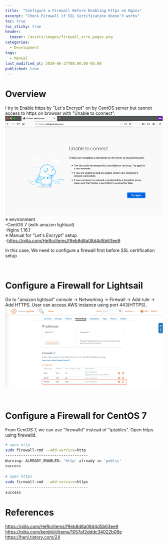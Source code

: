 ```yaml
---
title:  "Configure a Firewall Before Enabling https on Nginx"
excerpt: "Check Firewall if SSL Certificatino doesn't works"
toc: true
toc_sticky: true
header:
  teaser: /assets/images/firewall_erro_pages.png
categories:
  - Development
tags:
  - Manual
last_modified_at: 2020-06-27T08:06:00-05:00
published: true
---
```


# Overview
I try to Enable https by "Let's Encrypt" on by CentOS server but cannot access to https on browser with "Unable to connect".    
![firewall_erro_pages.png](/assets/images/firewall_erro_pages.png)
※ environment  
-CentOS 7 (with amazon lightsail)  
-Nginx 1.16.1  
※ Manual for "Let's Encrypt" setup  
-https://qiita.com/HeRo/items/f9eb8d8a08d4d5b63ee9

In this case, We need to configure a firewall first before SSL certification setup

<br>
  
  
# Configure a Firewall for Lightsail
Go to "amazon lightsail" console -> Networking -> Firewall -> Add rule -> Add HTTPS. User can access AWS instance using port 443(HTTPS).
![aws_instance_port 443](/assets/images/aws_instance_port_443.png)

<br>

# Configure a Firewall for CentOS 7
From CentOS 7, we can use "firewalld" instead of "iptables". Open https using firewalld.  
```bash
# open http
sudo firewall-cmd --add-service=http
-------------------------------------
Warning: ALREADY_ENABLED: 'http' already in 'public'
success
  
# open https
sudo firewall-cmd --add-service=https
-------------------------------------
success
```
  
# References
https://qiita.com/HeRo/items/f9eb8d8a08d4d5b63ee9  
https://qiita.com/kenjjiijjii/items/1057af2dddc34022b09e  
https://heni.tistory.com/24